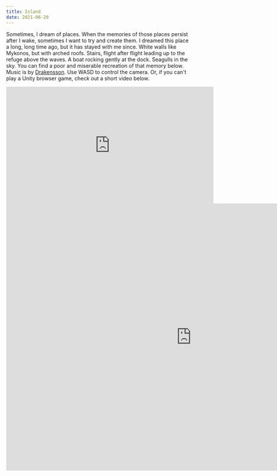 ```yaml
---
title: Island
date: 2021-06-20
---
```


Sometimes, I dream of places. When the memories of those places persist after I wake, sometimes I want to try and create them. I dreamed this place a long, long time ago, but it has stayed with me since. White walls like Mykonos, but with arched roofs. Stairs, flight after flight leading up to the refuge above the waves. A boat rocking gently at the dock. Seagulls in the sky. You can find a poor and miserable recreation of that memory below. Music is by [Drakensson](https://freesound.org/people/Drakensson/). Use WASD to control the camera. Or, if you can't play a Unity browser game, check out a short video below.

<iframe width="560" height="315" src="https://www.youtube.com/embed/kEaWee1R7vA" title="YouTube video player" frameborder="0" allow="accelerometer; autoplay; clipboard-write; encrypted-media; gyroscope; picture-in-picture" allowfullscreen></iframe>

<iframe src="https://itch.io/embed-upload/4048364?color=dbf5fa" allowfullscreen="" width="1000" height="720" frameborder="0"><a href="https://cow-trix.itch.io/island-1">Play Island #1 on itch.io</a></iframe>